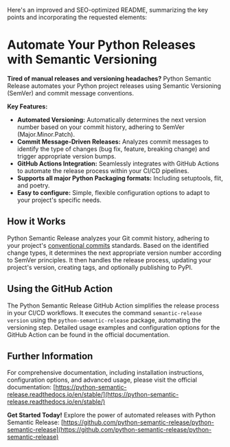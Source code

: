 Here's an improved and SEO-optimized README, summarizing the key points and incorporating the requested elements:

# Automate Your Python Releases with Semantic Versioning

**Tired of manual releases and versioning headaches?** Python Semantic Release automates your Python project releases using Semantic Versioning (SemVer) and commit message conventions.

**Key Features:**

*   **Automated Versioning:**  Automatically determines the next version number based on your commit history, adhering to SemVer (Major.Minor.Patch).
*   **Commit Message-Driven Releases:**  Analyzes commit messages to identify the type of changes (bug fix, feature, breaking change) and trigger appropriate version bumps.
*   **GitHub Actions Integration:** Seamlessly integrates with GitHub Actions to automate the release process within your CI/CD pipelines.
*   **Supports all major Python Packaging formats:** Including setuptools, flit, and poetry.
*   **Easy to configure:** Simple, flexible configuration options to adapt to your project's specific needs.

## How it Works

Python Semantic Release analyzes your Git commit history, adhering to your project's [conventional commits](https://www.conventionalcommits.org/en/v1.0.0/) standards.  Based on the identified change types, it determines the next appropriate version number according to SemVer principles.  It then handles the release process, updating your project's version, creating tags, and optionally publishing to PyPI.

## Using the GitHub Action

The Python Semantic Release GitHub Action simplifies the release process in your CI/CD workflows.  It executes the command `semantic-release version` using the `python-semantic-release` package, automating the versioning step.  Detailed usage examples and configuration options for the GitHub Action can be found in the official documentation.

## Further Information

For comprehensive documentation, including installation instructions, configuration options, and advanced usage, please visit the official documentation: [https://python-semantic-release.readthedocs.io/en/stable/](https://python-semantic-release.readthedocs.io/en/stable/)

**Get Started Today!**  Explore the power of automated releases with Python Semantic Release: [https://github.com/python-semantic-release/python-semantic-release](https://github.com/python-semantic-release/python-semantic-release)
